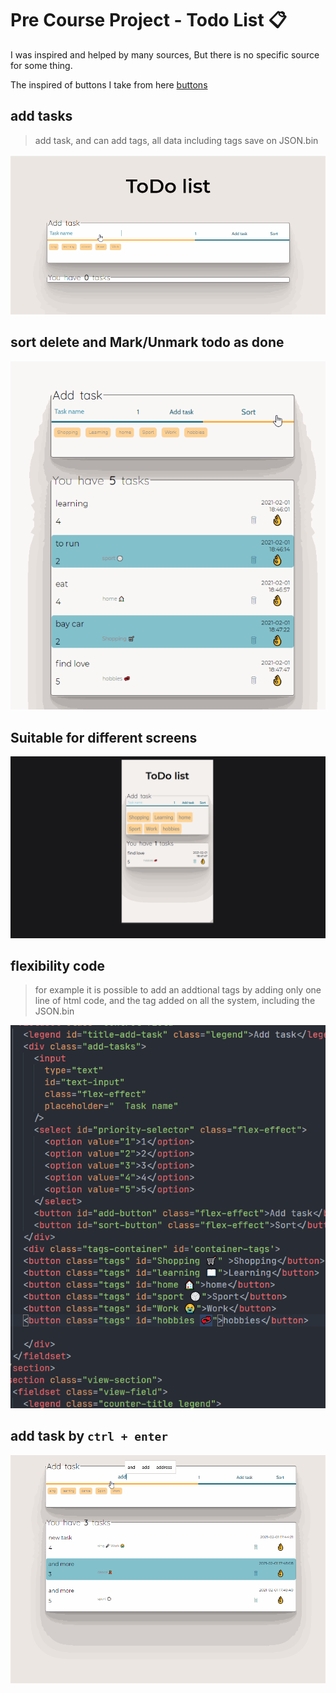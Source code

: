 # Pre Course Project - Todo List 📋

I was inspired and helped by many sources, But there is no specific source for some thing. 

The inspired of buttons I take from here [buttons](https://codepen.io/hexagoncircle/pen/wvBmvOG)

## add tasks

> add task, and can add tags, all data including tags save on JSON.bin

![image info](./readme-imag\todo-add-task.gif)


## sort delete and Mark/Unmark todo as done
![image info](./readme-imag\sort-mark-as-done-delete.gif)

## Suitable for different screens
![image info](./readme-imag\Suitable-for-different-screens.gif)

##  flexibility code
>  for example it is possible to add an addtional tags by adding only one line of html code, and the tag added on all the system, including the JSON.bin

![image info](./readme-imag\flexibility-code.gif)

## add task by `ctrl + enter`
![image info](./readme-imag\add-tofo-by-ctrl-enter.gif)
